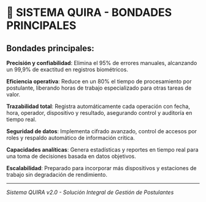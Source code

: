 # 🎯 SISTEMA QUIRA - BONDADES PRINCIPALES

## Bondades principales:

**Precisión y confiabilidad**: Elimina el 95% de errores manuales, alcanzando un 99,9% de exactitud en registros biométricos.

**Eficiencia operativa**: Reduce en un 80% el tiempo de procesamiento por postulante, liberando horas de trabajo especializado para otras tareas de valor.

**Trazabilidad total**: Registra automáticamente cada operación con fecha, hora, operador, dispositivo y resultado, asegurando control y auditoría en tiempo real.

**Seguridad de datos**: Implementa cifrado avanzado, control de accesos por roles y respaldo automático de información crítica.

**Capacidades analíticas**: Genera estadísticas y reportes en tiempo real para una toma de decisiones basada en datos objetivos.

**Escalabilidad**: Preparado para incorporar más dispositivos y estaciones de trabajo sin degradación de rendimiento.

---

*Sistema QUIRA v2.0 - Solución Integral de Gestión de Postulantes*


